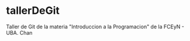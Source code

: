 # tallerDeGit

Taller de Git de la materia "Introduccion a la Programacion" de la FCEyN - UBA.
Chan
